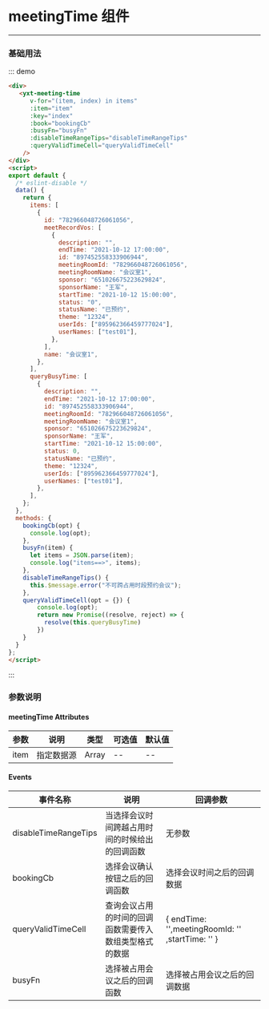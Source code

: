 # meetingTime 组件
----
### 基础用法

<script>
export default {
  /* eslint-disable */
  data() {
    return {
      items: [
        {
          id: "782966048726061056",
          meetRecordVos: [
            {
              description: "",
              endTime: "2021-10-12 17:00:00",
              id: "897452558333906944",
              meetingRoomId: "782966048726061056",
              meetingRoomName: "会议室1",
              sponsor: "651026675223629824",
              sponsorName: "王军",
              startTime: "2021-10-12 15:00:00",
              status: "0",
              statusName: "已预约",
              theme: "12324",
              userIds: ["895962366459777024"],
              userNames: ["test01"],
            },
          ],
          name: "会议室1",
        },
      ],
      queryBusyTime: [
        {
          description: "",
          endTime: "2021-10-12 17:00:00",
          id: "897452558333906944",
          meetingRoomId: "782966048726061056",
          meetingRoomName: "会议室1",
          sponsor: "651026675223629824",
          sponsorName: "王军",
          startTime: "2021-10-12 15:00:00",
          status: 0,
          statusName: "已预约",
          theme: "12324",
          userIds: ["895962366459777024"],
          userNames: ["test01"],
        },
      ],
    };
  },
  methods: {
    bookingCb(opt) {
      console.log(opt);
    },
    busyFn(item) {
      let items = JSON.parse(item);
      console.log("items==>", items);
    },
    disableTimeRangeTips() {
      this.$message.error("不可跨占用时段预约会议");
    },
    queryValidTimeCell(opt = {}) {
        console.log(opt);
        return new Promise((resolve, reject) => {
          resolve(this.queryBusyTime)
        })
    }
  }
};
</script>

::: demo

```html
<div>
   <yxt-meeting-time
      v-for="(item, index) in items"
      :item="item"
      :key="index"
      :book="bookingCb"
      :busyFn="busyFn"
      :disableTimeRangeTips="disableTimeRangeTips"
      :queryValidTimeCell="queryValidTimeCell"
    /> 
</div>
<script>
export default {
  /* eslint-disable */
  data() {
    return {
      items: [
        {
          id: "782966048726061056",
          meetRecordVos: [
            {
              description: "",
              endTime: "2021-10-12 17:00:00",
              id: "897452558333906944",
              meetingRoomId: "782966048726061056",
              meetingRoomName: "会议室1",
              sponsor: "651026675223629824",
              sponsorName: "王军",
              startTime: "2021-10-12 15:00:00",
              status: "0",
              statusName: "已预约",
              theme: "12324",
              userIds: ["895962366459777024"],
              userNames: ["test01"],
            },
          ],
          name: "会议室1",
        },
      ],
      queryBusyTime: [
        {
          description: "",
          endTime: "2021-10-12 17:00:00",
          id: "897452558333906944",
          meetingRoomId: "782966048726061056",
          meetingRoomName: "会议室1",
          sponsor: "651026675223629824",
          sponsorName: "王军",
          startTime: "2021-10-12 15:00:00",
          status: 0,
          statusName: "已预约",
          theme: "12324",
          userIds: ["895962366459777024"],
          userNames: ["test01"],
        },
      ],
    };
  },
  methods: {
    bookingCb(opt) {
      console.log(opt);
    },
    busyFn(item) {
      let items = JSON.parse(item);
      console.log("items==>", items);
    },
    disableTimeRangeTips() {
      this.$message.error("不可跨占用时段预约会议");
    },
    queryValidTimeCell(opt = {}) {
        console.log(opt);
        return new Promise((resolve, reject) => {
          resolve(this.queryBusyTime)
        })
    }
  }
};
</script>

```
:::


### 参数说明
#### meetingTime Attributes

| 参数  | 说明          | 类型      | 可选值                           | 默认值  |
|------ |-------------- |---------- |--------------------------------  |-------- |
| item | 指定数据源  |  Array | -- | -- |



#### Events
| 事件名称  | 说明          | 回调参数 |
|---------- |-------------- |-------- |
|disableTimeRangeTips | 当选择会议时间跨越占用时间的时候给出的回调函数 | 无参数 |
|bookingCb | 选择会议确认按钮之后的回调函数 | 选择会议时间之后的回调数据 |
|queryValidTimeCell | 查询会议占用的时间的回调函数需要传入数组类型格式的数据 | { endTime: '',meetingRoomId: '' ,startTime: '' }|
|busyFn | 选择被占用会议之后的回调函数 | 选择被占用会议之后的回调数据 |
 


 